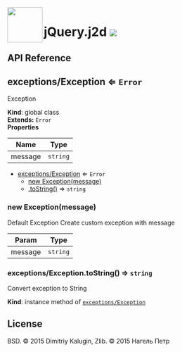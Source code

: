 <img src="https://github.com/fsggs/jquery.j2d/blob/0.2.0-dev/src/img/logo.png?raw=true" align="left" width="80"/>
<h1 align="left">jQuery.j2d <a href="https://www.versioneye.com/user/projects/56afa5f63d82b9003761dfc8">
    <img src="https://www.versioneye.com/user/projects/56afa5f63d82b9003761dfc8/badge.svg?style=flat"/></a></h1>


## API Reference

<a name="exceptions/Exception"></a>

## exceptions/Exception ⇐ <code>Error</code>
Exception

**Kind**: global class  
**Extends:** <code>Error</code>  
**Properties**

| Name | Type |
| --- | --- |
| message | <code>string</code> | 


* [exceptions/Exception](#exceptions/Exception) ⇐ <code>Error</code>
    * [new Exception(message)](#new_exceptions/Exception_new)
    * [.toString()](#exceptions/Exception+toString) ⇒ <code>string</code>

<a name="new_exceptions/Exception_new"></a>

### new Exception(message)
Default ExceptionCreate custom exception with message


| Param | Type |
| --- | --- |
| message | <code>string</code> | 

<a name="exceptions/Exception+toString"></a>

### exceptions/Exception.toString() ⇒ <code>string</code>
Convert exception to String

**Kind**: instance method of <code>[exceptions/Exception](#exceptions/Exception)</code>  

## License

BSD. © 2015 Dimitriy Kalugin, Zlib. © 2015 Нагель Петр

